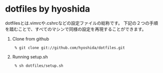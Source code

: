 # dotfiles by hyoshida

dotfilesとは.vimrcや.cshrcなどの設定ファイルの総称です。
下記の２つの手順を踏むことで、すべてのマシンで同様の設定を再現することができます。

1. Clone from github

        % git clone git://github.com/hyoshida/dotfiles.git

2. Running setup.sh

        % sh dotfiles/setup.sh
